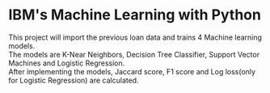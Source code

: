 # IBM's Machine Learning with Python<br>
This project will import the previous loan data and trains 4 Machine learning models.<br>
The models are K-Near Neighbors, Decision Tree Classifier, Support Vector Machines and Logistic Regression.<br>
After implementing the models, Jaccard score, F1 score and Log loss(only for Logistic Regression) are calculated.
